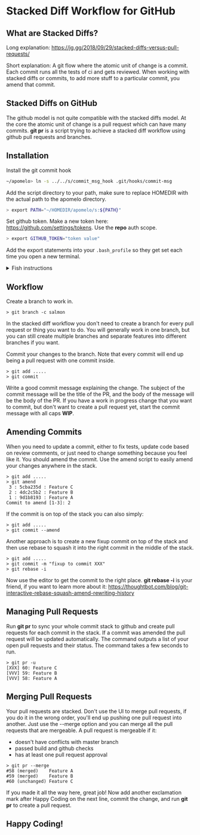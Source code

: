 # Stacked Diff Workflow for GitHub

## What are Stacked Diffs?
Long explanation: https://jg.gg/2018/09/29/stacked-diffs-versus-pull-requests/

Short explanation: A git flow where the atomic unit of change is a commit. Each commit runs all the tests of ci and gets reviewed. When working with stacked diffs or commits, to add more stuff to a particular commit, you amend that commit. 

## Stacked Diffs on GitHub
    
The github model is not quite compatible with the stacked diffs model. At the core the atomic unit of change is a pull request which can have many commits. 
**git pr** is a script trying to achieve a stacked diff workflow using github pull requests and branches. 

## Installation 

Install the git commit hook
```bash
~/apomelo> ln -s ../../s/commit_msg_hook .git/hooks/commit-msg
```

Add the script directory to your path, make sure to replace HOMEDIR with the actual path to the apomelo directory.
```bash
> export PATH="~/HOMEDIR/apomelo/s:${PATH}"
```

Set github token. Make a new token here: https://github.com/settings/tokens. Use the **repo** auth scope.
```bash
> export GITHUB_TOKEN="token value"
```

Add the export statements into your `.bash_profile` so they get set each time you open a new terminal. 

<details><summary>Fish instructions</summary>

Add script directory to your path:
```fish
set fish_user_paths ~/apomelo/s $fish_user_paths
```

Set github token
```fish
set -Ux GITHUB_TOKEN "token value"
```
</details>

    
## Workflow
Create a branch to work in. 
```shell
> git branch -c salmon
```

In the stacked diff workflow you don't need to create a branch for every pull request or thing you want to do. You will generally work in one branch, but you can still create multiple branches and separate features into different branches if you want.
    
Commit your changes to the branch. Note that every commit will end up being a pull request with one commit inside. 
```shell
> git add ..... 
> git commit  
```

Write a good commit message explaining the change. The subject of the commit message will be the title of the PR, and the body of the message will be the body of the PR. 
If you have a work in progress change that you want to commit, but don't want to create a pull request yet, start the commit message with all caps **WIP**.

## Amending Commits
When you need to update a commit, either to fix tests, update code based on review comments, or just need to change something because you feel like it. You should amend the commit. 
Use the amend script to easily amend your changes anywhere in the stack. 
```shell
> git add .....
> git amend
 3 : 5cba235d : Feature C
 2 : 4dc2c5b2 : Feature B
 1 : 9d1b8193 : Feature A
Commit to amend [1-3]: 2
```

If the commit is on top of the stack you can also simply:
```shell
> git add .....
> git commit --amend
```

Another approach is to create a new fixup commit on top of the stack and then use rebase to squash it into the right commit in the middle of the stack. 
```shell
> git add .....
> git commit -m "fixup to commit XXX"
> git rebase -i
```
Now use the editor to get the commit to the right place. **git rebase -i** is your friend, if you want to learn more about it: https://thoughtbot.com/blog/git-interactive-rebase-squash-amend-rewriting-history

## Managing Pull Requests
Run **git pr** to sync your whole commit stack to github and create pull requests for each commit in the stack. If a commit was amended the pull request will be updated automatically. The command outputs a list of your open pull requests and their status. The command takes a few seconds to run.

```shell
> git pr -u
[XVX] 60: Feature C
[VVV] 59: Feature B
[VVV] 58: Feature A
```

## Merging Pull Requests
Your pull requests are stacked. Don't use the UI to merge pull requests, if you do it in the wrong order, you'll end up pushing one pull request into another. Just use the --merge option and you can merge all the pull requests that are mergeable. A pull request is mergeable if it:
- doesn't have conflicts with master branch
- passed build and github checks
- has at least one pull request approval 

```shell
> git pr --merge
#58 (merged)    Feature A
#59 (merged)    Feature B
#60 (unchanged) Feature C
```

If you made it all the way here, great job! 
Now add another exclamation mark after Happy Coding on the next line, commit the change, and run **git pr** to create a pull request.

## Happy Coding! 
